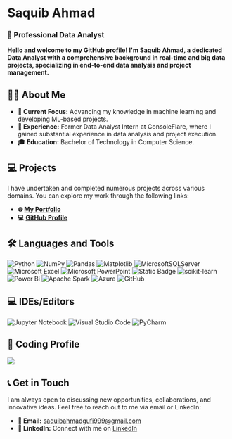 # Saquib Ahmad

### 🌟 Professional Data Analyst

**Hello and welcome to my GitHub profile! I'm Saquib Ahmad, a dedicated Data Analyst with a comprehensive background in real-time and big data projects, specializing in end-to-end data analysis and project management.**




## 👨‍💼 About Me

- **🔭 Current Focus:** Advancing my knowledge in machine learning and developing ML-based projects.
- **💼 Experience:** Former Data Analyst Intern at ConsoleFlare, where I gained substantial experience in data analysis and project execution.
- **🎓 Education:** Bachelor of Technology in Computer Science.

## 💻 Projects
I have undertaken and completed numerous projects across various domains. You can explore my work through the following links:

  - **🌐 [My Portfolio](https://portfolio-saquib.vercel.app/)**
  - **💻 [GitHub Profile](https://github.com/Saquibtechlotraining/Saquibtechlotraining)**

## 🛠️ Languages and Tools

![Python](https://img.shields.io/badge/python-3670A0?style=for-the-badge&logo=python&logoColor=ffdd54)
![NumPy](https://img.shields.io/badge/numpy-%23013243.svg?style=for-the-badge&logo=numpy&logoColor=white)
![Pandas](https://img.shields.io/badge/pandas-%23150458.svg?style=for-the-badge&logo=pandas&logoColor=white)
![Matplotlib](https://img.shields.io/badge/Matplotlib-%23ffffff.svg?style=for-the-badge&logo=Matplotlib&logoColor=black)
![MicrosoftSQLServer](https://img.shields.io/badge/Microsoft%20SQL%20Server-CC2927?style=for-the-badge&logo=microsoft%20sql%20server&logoColor=white)
![Microsoft Excel](https://img.shields.io/badge/Microsoft_Excel-217346?style=for-the-badge&logo=microsoft-excel&logoColor=white)
![Microsoft PowerPoint](https://img.shields.io/badge/Microsoft_PowerPoint-B7472A?style=for-the-badge&logo=microsoft-powerpoint&logoColor=white)
![Static Badge](https://img.shields.io/badge/statistics-61DBFB?style=for-the-badge&logo=statistics&labelColor=black&color=61DBFB)
![scikit-learn](https://img.shields.io/badge/scikit--learn-%23F7931E.svg?style=for-the-badge&logo=scikit-learn&logoColor=white)
![Power Bi](https://img.shields.io/badge/power_bi-F2C811?style=for-the-badge&logo=powerbi&logoColor=black)
![Apache Spark](https://img.shields.io/badge/Apache%20Spark-FDEE21?style=flat-square&logo=apachespark&logoColor=black)
![Azure](https://img.shields.io/badge/azure-%230072C6.svg?style=for-the-badge&logo=microsoftazure&logoColor=white)
![GitHub](https://img.shields.io/badge/github-%23121011.svg?style=for-the-badge&logo=github&logoColor=white)


## 💻 IDEs/Editors

![Jupyter Notebook](https://img.shields.io/badge/jupyter-%23FA0F00.svg?style=for-the-badge&logo=jupyter&logoColor=white)
![Visual Studio Code](https://img.shields.io/badge/Visual%20Studio%20Code-0078d7.svg?style=for-the-badge&logo=visual-studio-code&logoColor=white)
![PyCharm](https://img.shields.io/badge/pycharm-143?style=for-the-badge&logo=pycharm&logoColor=black&color=black&labelColor=green)

## 🚀 Coding Profile

![](https://leetcard.jacoblin.cool/Saquib281?ext=heatmap)


## 📞 Get in Touch
I am always open to discussing new opportunities, collaborations, and innovative ideas. Feel free to reach out to me via email or LinkedIn:

  - **📧 Email:** [saquibahmadgufi999@gmail.com](mailto:saquibahmadgufi999@gmail.com)
  - **🔗 LinkedIn:** Connect with me on [LinkedIn](https://www.linkedin.com/in/saquib-ahmad281/)

































